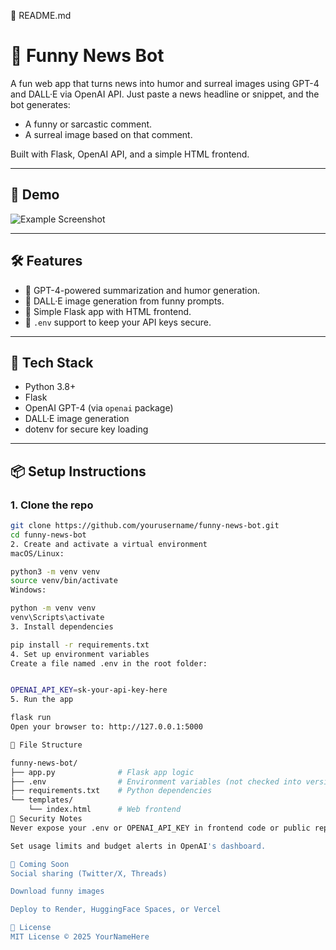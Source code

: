 📘 README.md

# 🤖 Funny News Bot

A fun web app that turns news into humor and surreal images using GPT-4 and DALL·E via OpenAI API. Just paste a news headline or snippet, and the bot generates:
- A funny or sarcastic comment.
- A surreal image based on that comment.

Built with Flask, OpenAI API, and a simple HTML frontend.

---

## 🚀 Demo

![Example Screenshot](https://via.placeholder.com/512x300.png?text=Funny+News+Bot+Demo)

---

## 🛠 Features

- 🧠 GPT-4-powered summarization and humor generation.
- 🎨 DALL·E image generation from funny prompts.
- 🧩 Simple Flask app with HTML frontend.
- 🔐 `.env` support to keep your API keys secure.

---

## 🧰 Tech Stack

- Python 3.8+
- Flask
- OpenAI GPT-4 (via `openai` package)
- DALL·E image generation
- dotenv for secure key loading

---

## 📦 Setup Instructions

### 1. Clone the repo
```bash
git clone https://github.com/yourusername/funny-news-bot.git
cd funny-news-bot
2. Create and activate a virtual environment
macOS/Linux:

python3 -m venv venv
source venv/bin/activate
Windows:

python -m venv venv
venv\Scripts\activate
3. Install dependencies

pip install -r requirements.txt
4. Set up environment variables
Create a file named .env in the root folder:


OPENAI_API_KEY=sk-your-api-key-here
5. Run the app

flask run
Open your browser to: http://127.0.0.1:5000

📝 File Structure

funny-news-bot/
├── app.py              # Flask app logic
├── .env                # Environment variables (not checked into version control)
├── requirements.txt    # Python dependencies
└── templates/
    └── index.html      # Web frontend
🔐 Security Notes
Never expose your .env or OPENAI_API_KEY in frontend code or public repos.

Set usage limits and budget alerts in OpenAI's dashboard.

🧠 Coming Soon
Social sharing (Twitter/X, Threads)

Download funny images

Deploy to Render, HuggingFace Spaces, or Vercel

📄 License
MIT License © 2025 YourNameHere









